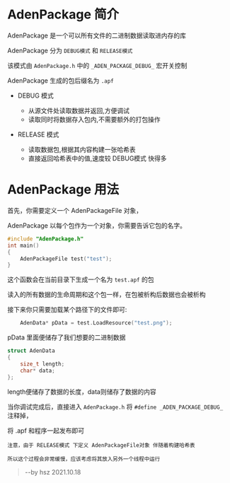 # AdenPackage 简介

AdenPackage 是一个可以所有文件的二进制数据读取进内存的库

AdenPackage 分为 `DEBUG模式` 和 `RELEASE模式`

该模式由 `AdenPackage.h` 中的 `_ADEN_PACKAGE_DEBUG_` 宏开关控制

AdenPackage 生成的包后缀名为 `.apf`

+ DEBUG 模式
    + 从源文件处读取数据并返回,方便调试
    + 读取同时将数据存入包内,不需要额外的打包操作

+ RELEASE 模式
    + 读取数据包,根据其内容构建一张哈希表
    + 直接返回哈希表中的值,速度较 DEBUG模式 快得多

# AdenPackage 用法

首先，你需要定义一个 AdenPackageFile 对象，

AdenPackage 以每个包作为一个对象，你需要告诉它包的名字。

```C++
#include "AdenPackage.h"
int main()
{
    AdenPackageFile test("test");
}
```

这个函数会在当前目录下生成一个名为 `test.apf` 的包

读入的所有数据的生命周期和这个包一样，在包被析构后数据也会被析构

接下来你只需要加载某个路径下的文件即可:

```C++
    AdenData* pData = test.LoadResource("test.png");
```

pData 里面便储存了我们想要的二进制数据

```C++
struct AdenData
{
	size_t length;
	char* data;
};
```

length便储存了数据的长度，data则储存了数据的内容

当你调试完成后，直接进入 `AdenPackage.h` 将 `#define _ADEN_PACKAGE_DEBUG_` 注释掉，

将 .apf 和程序一起发布即可

    注意，由于 RELEASE模式 下定义 AdenPackageFile对象 伴随着构建哈希表

    所以这个过程会非常缓慢，应该考虑将其放入另外一个线程中运行

> --by hsz 2021.10.18
